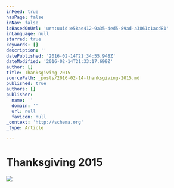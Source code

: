 ```yaml
---
inFeed: true
hasPage: false
inNav: false
isBasedOnUrl: 'urn:uuid:e58ae412-9a35-4ed5-89ad-a3861c1acd81'
inLanguage: null
starred: true
keywords: []
description: ''
datePublished: '2016-02-14T21:34:55.948Z'
dateModified: '2016-02-14T21:33:17.699Z'
author: []
title: Thanksgiving 2015
sourcePath: _posts/2016-02-14-thanksgiving-2015.md
published: true
authors: []
publisher:
  name: ''
  domain: ''
  url: null
  favicon: null
_context: 'http://schema.org'
_type: Article

---
```

# Thanksgiving 2015
![](https://the-grid-user-content.s3-us-west-2.amazonaws.com/f7646877-bb94-4969-8365-7faad6fb3ffd.png)